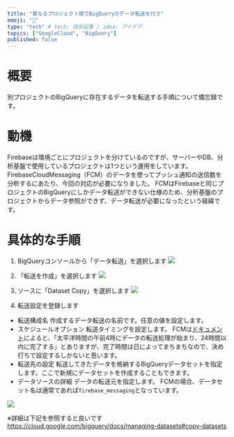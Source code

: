 ```yaml
---
title: "異なるプロジェクト間でBigQueryのデータ転送を行う"
emoji: "📝"
type: "tech" # tech: 技術記事 / idea: アイデア
topics: ["GoogleCloud", "BigQuery"]
published: false
---
```


# 概要
別プロジェクトのBigQueryに存在するデータを転送する手順について備忘録です。

# 動機
Firebaseは環境ごとにプロジェクトを分けているのですが、サーバーやDB、分析基盤で使用しているプロジェクトは1つという運用をしています。
FirebaseCloudMessaging（FCM）のデータを使ってプッシュ通知の送信数を分析するにあたり、今回の対応が必要になりました。
FCMはFirebaseと同じプロジェクトのBigQueryにしかデータ転送ができない仕様のため、分析基盤のプロジェクトからデータ参照ができず、データ転送が必要になったという経緯です。

# 具体的な手順
1. BigQueryコンソールから「データ転送」を選択します
![](https://storage.googleapis.com/zenn-user-upload/545eca84355b-20250307.png)

2. 「転送を作成」を選択します
![](https://storage.googleapis.com/zenn-user-upload/6f11ad09e1fd-20250307.png)

3. ソースに「Dataset Copy」を選択します
![](https://storage.googleapis.com/zenn-user-upload/bf46e37f25bc-20250307.png)

4. 転送設定を登録します
- 転送構成名
作成するデータ転送の名前です。任意の値を設定します。
- スケジュールオプション
転送タイミングを設定します。
FCMは[ドキュメント](https://firebase.google.com/docs/cloud-messaging/understand-delivery?hl=ja&_gl=1*1hlp5bd*_up*MQ..*_ga*MTQ1NTQ3MjQ0Mi4xNzQxMzQxNTkx*_ga_CW55HF8NVT*MTc0MTM0MTU5MS4xLjAuMTc0MTM0MTU5MS4wLjAuMA..&platform=ios#bigquery-data-export)によると、「太平洋時間の午前4時にデータの転送処理が始まり、24時間以内に完了する」とありますが、完了時間は日によってまちまちなので、決め打ちで設定するしかないと思います。
- 転送先の設定
転送してきたデータを格納するBigQueryデータセットを指定します。ここで新規にデータセットを作成することもできます。
- データソースの詳細
データの転送元を指定します。
FCMの場合、データセット名は通常であれば`firebase_messaging`となっています。
  
![](https://storage.googleapis.com/zenn-user-upload/87d933b8f22b-20250307.png)

※詳細は下記を参照すると良いです
https://cloud.google.com/bigquery/docs/managing-datasets#copy-datasets
